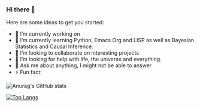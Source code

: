 ### Hi there 👋

Here are some ideas to get you started:

- 🔭 I’m currently working on 
- 🌱 I’m currently learning Python, Emacs Org and LISP as well as Bayesian Statistics and Causal Inference.
- 👯 I’m looking to collaborate on interesting projects
- 🤔 I’m looking for help with life, the universe and everything.
- 💬 Ask me about anything, I might not be able to answer
- ⚡ Fun fact: 

![Anurag's GitHub stats](https://github-readme-stats.vercel.app/api?username=slackline&count_private=true&show_icons=true&theme=blueberry)

[![Top Langs](https://github-readme-stats.vercel.app/api/top-langs/?username=slackline&layout=compact&theme=blueberry&hide=javascript,html,css)](https://github.com/anuraghazra/github-readme-stats)

